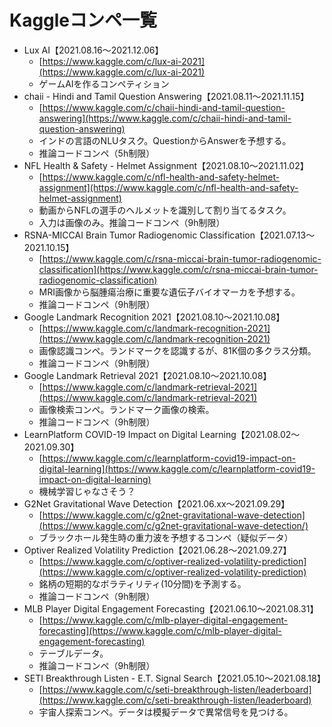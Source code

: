 # Kaggleコンペ一覧

- Lux AI【2021.08.16～2021.12.06】
  - [https://www.kaggle.com/c/lux-ai-2021](https://www.kaggle.com/c/lux-ai-2021)
  - ゲームAIを作るコンペティション
- chaii - Hindi and Tamil Question Answering【2021.08.11～2021.11.15】
  - [https://www.kaggle.com/c/chaii-hindi-and-tamil-question-answering](https://www.kaggle.com/c/chaii-hindi-and-tamil-question-answering)
  - インドの言語のNLUタスク。QuestionからAnswerを予想する。
  - 推論コードコンペ（5h制限）
- NFL Health & Safety - Helmet Assignment【2021.08.10～2021.11.02】
  - [https://www.kaggle.com/c/nfl-health-and-safety-helmet-assignment](https://www.kaggle.com/c/nfl-health-and-safety-helmet-assignment)
  - 動画からNFLの選手のヘルメットを識別して割り当てるタスク。
  - 入力は画像のみ。推論コードコンペ（9h制限）
- RSNA-MICCAI Brain Tumor Radiogenomic Classification【2021.07.13～2021.10.15】
  - [https://www.kaggle.com/c/rsna-miccai-brain-tumor-radiogenomic-classification](https://www.kaggle.com/c/rsna-miccai-brain-tumor-radiogenomic-classification)
  - MRI画像から脳腫瘍治療に重要な遺伝子バイオマーカを予想する。
  - 推論コードコンペ（9h制限）
- Google Landmark Recognition 2021【2021.08.10～2021.10.08】
  - [https://www.kaggle.com/c/landmark-recognition-2021](https://www.kaggle.com/c/landmark-recognition-2021)
  - 画像認識コンペ。ランドマークを認識するが、81K個の多クラス分類。
  - 推論コードコンペ（9h制限）
- Google Landmark Retrieval 2021【2021.08.10～2021.10.08】
  - [https://www.kaggle.com/c/landmark-retrieval-2021](https://www.kaggle.com/c/landmark-retrieval-2021)
  - 画像検索コンペ。ランドマーク画像の検索。
  - 推論コードコンペ（9h制限）
- LearnPlatform COVID-19 Impact on Digital Learning【2021.08.02～2021.09.30】
  - [https://www.kaggle.com/c/learnplatform-covid19-impact-on-digital-learning](https://www.kaggle.com/c/learnplatform-covid19-impact-on-digital-learning)
  - 機械学習じゃなさそう？
- G2Net Gravitational Wave Detection【2021.06.xx～2021.09.29】
  - [https://www.kaggle.com/c/g2net-gravitational-wave-detection](https://www.kaggle.com/c/g2net-gravitational-wave-detection/)
  - ブラックホール発生時の重力波を予想するコンペ（疑似データ）
- Optiver Realized Volatility Prediction【2021.06.28～2021.09.27】
  - [https://www.kaggle.com/c/optiver-realized-volatility-prediction](https://www.kaggle.com/c/optiver-realized-volatility-prediction)
  - 銘柄の短期的なボラティリティ(10分間)を予測する。
  - 推論コードコンペ（9h制限）
- MLB Player Digital Engagement Forecasting【2021.06.10～2021.08.31】
  - [https://www.kaggle.com/c/mlb-player-digital-engagement-forecasting](https://www.kaggle.com/c/mlb-player-digital-engagement-forecasting)
  - テーブルデータ。
  - 推論コードコンペ（9h制限）
- SETI Breakthrough Listen - E.T. Signal Search【2021.05.10～2021.08.18】
  - [https://www.kaggle.com/c/seti-breakthrough-listen/leaderboard](https://www.kaggle.com/c/seti-breakthrough-listen/leaderboard)
  - 宇宙人探索コンペ。データは模擬データで異常信号を見つける。